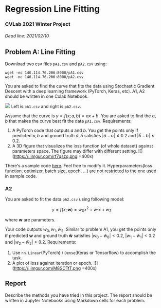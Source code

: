 # Regression Line Fitting


### CVLab 2021 Winter Project 

###### Dead line: 2021/02/10

## Problem A: Line Fitting

Download two csv files `pA1.csv` and `pA2.csv` using:

```
wget -nc 140.114.76.206:8000/pA1.csv
wget -nc 140.114.76.206:8000/pA2.csv
```

You are asked to find the curve that fits the data using Stochastic Gradient Descent with a deep learning framework (PyTorch, Keras, etc). A1, A2 should be written in one Colab Notebook.

![](https://i.imgur.com/5Dff6V7.png)
Left is `pA1.csv` and right is `pA2.csv`.


Assume that the curve is $y = f(x;a, b) = ax + b$. You are asked to find the $a, b$ that makes the curve best fit the data `pA1.csv`. Requirements:

1. A PyTorch code that outputs $a$ and $b$. You get the points only if predicted $a, b$ and ground truth $\hat a, \hat b$ satisfies $|\hat a - a| \le 0.2$ and $|\hat b - b| \le 0.2$.
2. A 3D figure that visualizes the loss function (of whole dataset) against parameters space. The figure may differ with different setting.
    ![](https://i.imgur.com/rf7qszq.png =400x)

There's a sample code [here](https://colab.research.google.com/drive/1sd3PLMaFj7R5hTnJocUyBuRUfZju1C6x?usp=sharing). Feel free to modify it. Hyperparameters(loss function, optimizer, batch size, epoch, ...) are not restricted to the one used in sample code.

### A2

You are asked to fit the data `pA2.csv` using following model:

$$
y = f(x; \mathbf{w}) = w_0 x^2 + w_1 x + w_2
$$

where $\mathbf{w}$ are parameters.

Your code outputs $w_0, w_1, w_2$. Similar to problem A1, you get the points only if predicted $\mathbf{w}$ and ground truth $\mathbf{\hat w}$ satisfies $|w_0 - \hat w_0| < 0.2$, $|w_1 - \hat w_1| < 0.2$ and $|w_2 - \hat w_2| < 0.2$. Requirements:

1. Use `nn.Linear`(PyTorch) / `Dense`(Keras or Tensorflow) to accomplish the task.
2. A plot of loss against iteration or epoch.
    ![](https://i.imgur.com/M8SCTtT.png =400x)
    
    
## Report

Describe the methods you have tried in this project. The report should be written in Jupyter Notebooks using Markdown cells for each problem.
